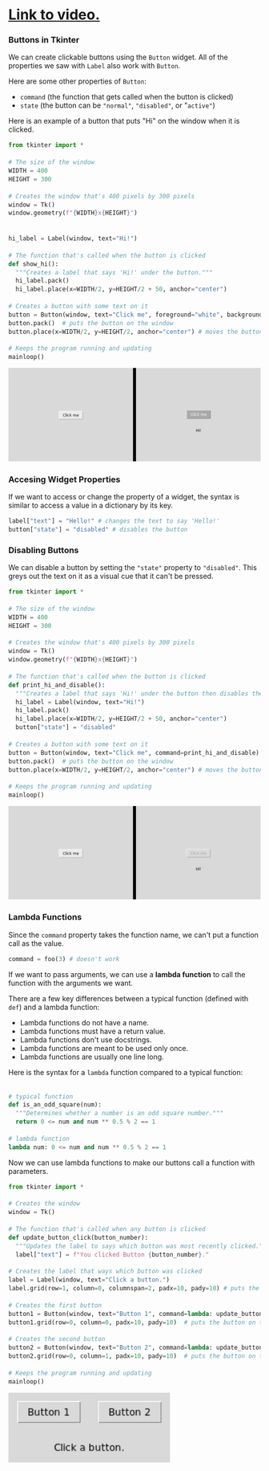 # [Link to video.](https://www.youtube.com/watch?v=H0tzqNvmegc&list=PLVD25niNi0BnsKwMvXId8jFMXxC1wUbko)

### Buttons in Tkinter

We can create clickable buttons using the `Button` widget. All of the properties we saw with `Label` also work with `Button`.

Here are some other properties of `Button`:
* `command` (the function that gets called when the button is clicked)
* `state` (the button can be `"normal"`, `"disabled"`, or "`active"`)

Here is an example of a button that puts "Hi" on the window when it is clicked.

```python
from tkinter import *

# The size of the window
WIDTH = 400
HEIGHT = 300

# Creates the window that's 400 pixels by 300 pixels
window = Tk()
window.geometry(f"{WIDTH}x{HEIGHT}")


hi_label = Label(window, text="Hi!")

# The function that's called when the button is clicked
def show_hi():
  """Creates a label that says 'Hi!' under the button."""
  hi_label.pack()
  hi_label.place(x=WIDTH/2, y=HEIGHT/2 + 50, anchor="center")

# Creates a button with some text on it
button = Button(window, text="Click me", foreground="white", background="dark grey", command=show_hi)  # creates the button
button.pack()  # puts the button on the window
button.place(x=WIDTH/2, y=HEIGHT/2, anchor="center") # moves the button to the middle of the window

# Keeps the program running and updating
mainloop()
```

![](../Images/tk_button_1_.png)


### Accesing Widget Properties

If we want to access or change the property of a widget, the syntax is similar to access a value in a dictionary by its key.

```python
label["text"] = "Hello!" # changes the text to say 'Hello!'
button["state"] = "disabled" # disables the button
```

### Disabling Buttons

We can disable a button by setting the `"state"` property to `"disabled"`. This greys out the text on it as a visual cue that it can't be pressed. 

```python
from tkinter import *

# The size of the window
WIDTH = 400
HEIGHT = 300

# Creates the window that's 400 pixels by 300 pixels
window = Tk()
window.geometry(f"{WIDTH}x{HEIGHT}")

# The function that's called when the button is clicked
def print_hi_and_disable():
  """Creates a label that says 'Hi!' under the button then disables the button."""
  hi_label = Label(window, text="Hi!")
  hi_label.pack()
  hi_label.place(x=WIDTH/2, y=HEIGHT/2 + 50, anchor="center")
  button["state"] = "disabled"

# Creates a button with some text on it
button = Button(window, text="Click me", command=print_hi_and_disable)  # creates the button
button.pack()  # puts the button on the window
button.place(x=WIDTH/2, y=HEIGHT/2, anchor="center") # moves the button to the middle of the window

# Keeps the program running and updating
mainloop()
```

![](../Images/tk_button_2_.png)

### Lambda Functions

Since the `command` property takes the function name, we can't put a function call as the value.

```python
command = foo(3) # doesn't work
```

If we want to pass arguments, we can use a **lambda function** to call the function with the arguments we want. 

There are a few key differences between a typical function (defined with `def`) and a lambda function:
* Lambda functions do not have a name.
* Lambda functions must have a return value.
* Lambda functions don't use docstrings.
* Lambda functions are meant to be used only once.
* Lambda functions are usually one line long.

Here is the syntax for a `lambda` function compared to a typical function:

```python

# typical function
def is_an_odd_square(num):
  """Determines whether a number is an odd square number."""
  return 0 <= num and num ** 0.5 % 2 == 1
  
# lambda function
lambda num: 0 <= num and num ** 0.5 % 2 == 1
```

Now we can use lambda functions to make our buttons call a function with parameters.

```python
from tkinter import *

# Creates the window
window = Tk()

# The function that's called when any button is clicked
def update_button_click(button_number):
  """Updates the label to says which button was most recently clicked."""
  label["text"] = f"You clicked Button {button_number}."

# Creates the label that ways which button was clicked
label = Label(window, text="Click a button.")
label.grid(row=1, column=0, columnspan=2, padx=10, pady=10) # puts the label on the window in a grid system

# Creates the first button 
button1 = Button(window, text="Button 1", command=lambda: update_button_click(1))  # creates the button
button1.grid(row=0, column=0, padx=10, pady=10)  # puts the button on the window in a grid system

# Creates the second button 
button2 = Button(window, text="Button 2", command=lambda: update_button_click(2))  # creates the button
button2.grid(row=0, column=1, padx=10, pady=10)  # puts the button on the window in a grid system

# Keeps the program running and updating
mainloop()
```

![](../Images/tk_button_3_.png)
